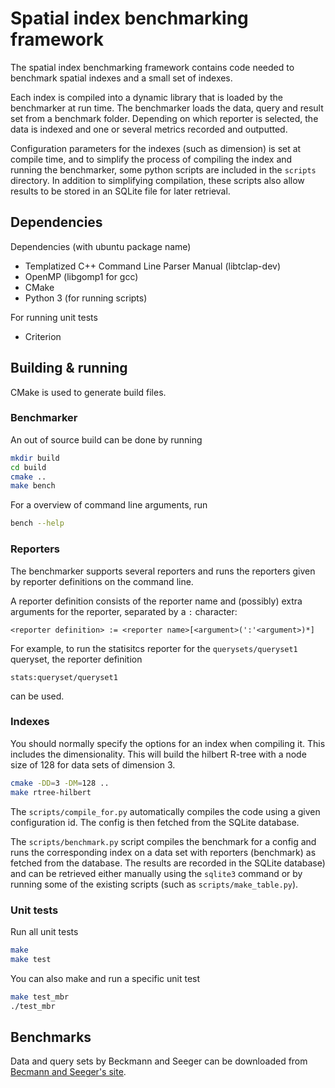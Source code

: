 # Spatial index benchmarking framework

The spatial index benchmarking framework contains code needed to benchmark
spatial indexes and a small set of indexes.

Each index is compiled into a dynamic library that is loaded by the benchmarker
at run time. The benchmarker loads the data, query and result set from a
benchmark folder. Depending on which reporter is selected, the data is indexed
and one or several metrics recorded and outputted.

Configuration parameters for the indexes (such as dimension) is set at compile
time, and to simplify the process of compiling the index and running the
benchmarker, some python scripts are included in the `scripts` directory. In
addition to simplifying compilation, these scripts also allow results to be
stored in an SQLite file for later retrieval.


## Dependencies
Dependencies (with ubuntu package name)

- Templatized C++ Command Line Parser Manual (libtclap-dev)
- OpenMP (libgomp1 for gcc)
- CMake
- Python 3 (for running scripts)

For running unit tests

- Criterion


## Building & running

CMake is used to generate build files.

### Benchmarker
An out of source build can be done by running
```bash
mkdir build
cd build
cmake ..
make bench
```

For a overview of command line arguments, run
```bash
bench --help
```

### Reporters

The benchmarker supports several reporters and runs the reporters given by
reporter definitions on the command line.

A reporter definition consists of the reporter name and (possibly) extra
arguments for the reporter, separated  by a `:` character:
```
<reporter definition> := <reporter name>[<argument>(':'<argument>)*]
```

For example, to run the statisitcs reporter for the `querysets/queryset1`
queryset, the reporter definition
```
stats:queryset/queryset1
```
can be used.

### Indexes

You should normally specify the options for an index when compiling it. This
includes the dimensionality. This will build the hilbert R-tree with a node size
of 128 for data sets of dimension 3.
```bash
cmake -DD=3 -DM=128 ..
make rtree-hilbert
```

The `scripts/compile_for.py` automatically compiles the code using a given
configuration id. The config is then fetched from the SQLite database.

The `scripts/benchmark.py` script compiles the benchmark for a config and runs
the corresponding index on a data set with reporters (benchmark) as fetched from
the database. The results are recorded in the SQLite database) and can be
retrieved either manually using the `sqlite3` command or by running some of the
existing scripts (such as `scripts/make_table.py`).


### Unit tests

Run all unit tests
```bash
make
make test
```

You can also make and run a specific unit test
```bash
make test_mbr
./test_mbr
```

## Benchmarks

Data and query sets by Beckmann and Seeger can be downloaded from
[Becmann and Seeger's site](http://www.mathematik.uni-marburg.de/~seeger/rrstar/).
